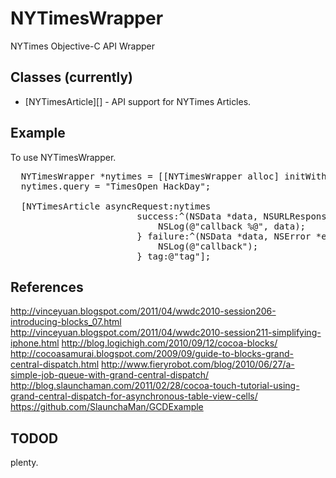 # NYTimesWrapper

NYTimes Objective-C API Wrapper

## Classes (currently)

* [NYTimesArticle][] - API support for NYTimes Articles.

## Example

To use NYTimesWrapper.

<pre>
  NYTimesWrapper *nytimes = [[NYTimesWrapper alloc] initWithKey:@"YOUR-API-KEY"];
  nytimes.query = "TimesOpen HackDay";
  
  [NYTimesArticle asyncRequest:nytimes 
                        success:^(NSData *data, NSURLResponse *resposne){
                            NSLog(@"callback %@", data);
                        } failure:^(NSData *data, NSError *error){
                            NSLog(@"callback");
                        } tag:@"tag"];
</pre>

## References
http://vinceyuan.blogspot.com/2011/04/wwdc2010-session206-introducing-blocks_07.html http://vinceyuan.blogspot.com/2011/04/wwdc2010-session211-simplifying-iphone.html http://blog.logichigh.com/2010/09/12/cocoa-blocks/ http://cocoasamurai.blogspot.com/2009/09/guide-to-blocks-grand-central-dispatch.html http://www.fieryrobot.com/blog/2010/06/27/a-simple-job-queue-with-grand-central-dispatch/ http://blog.slaunchaman.com/2011/02/28/cocoa-touch-tutorial-using-grand-central-dispatch-for-asynchronous-table-view-cells/ https://github.com/SlaunchaMan/GCDExample

## TODOD
plenty.